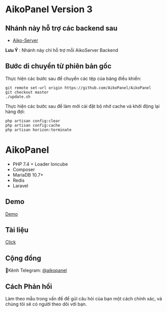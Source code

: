 # AikoPanel Version 3

## Nhánh này hỗ trợ các backend sau

- [Aiko-Server](https://github.com/AikoPanel/AikoServer)

**Lưu Ý** : Nhánh này chỉ hỗ trợ mỗi AikoServer Backend

## Bước di chuyển từ phiên bản gốc

Thực hiện các bước sau để chuyển các tệp của bảng điều khiển:

```
git remote set-url origin https://github.com/AikoPanel/AikoPanel
git checkout master  
./update.sh  
```

Thực hiện các bước sau để làm mới cài đặt bộ nhớ cache và khởi động lại hàng đợi:

```
php artisan config:clear
php artisan config:cache
php artisan horizon:terminate
```

# **AikoPanel**

- PHP 7.4 + Loader Ioncube
- Composer
- MariaDB 10.7+
- Redis
- Laravel

## Demo
[Demo](https://aikopanel.com)

## Tài liệu
[Click](https://docs.aikopanel.com)

## Cộng đồng
🔔Kênh Telegram: [@aikopanel](https://t.me/aikopanel)

## Cách Phản hồi
Làm theo mẫu trong vấn đề để gửi câu hỏi của bạn một cách chính xác, và chúng tôi sẽ có người theo dõi với bạn.